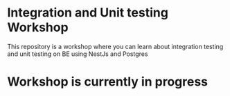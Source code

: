 # Integration and Unit testing Workshop
This repository is a workshop where you can learn about integration testing and unit testing on BE using NestJs and Postgres

# Workshop is currently in progress

